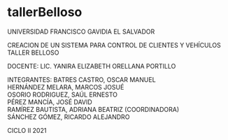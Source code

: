 # tallerBelloso
UNIVERSIDAD FRANCISCO GAVIDIA EL SALVADOR 

CREACION DE UN SISTEMA PARA CONTROL DE CLIENTES Y VEHÍCULOS TALLER BELLOSO

DOCENTE: LIC. YANIRA ELIZABETH ORELLANA PORTILLO

INTEGRANTES:
BATRES CASTRO, OSCAR MANUEL	    
HERNÁNDEZ MELARA, MARCOS JOSUÉ	
OSORIO RODRIGUEZ, SAÚL ERNESTO	
PÉREZ MANCÍA, JOSÉ DAVID	
RAMÍREZ BAUTISTA, ADRIANA BEATRIZ (COORDINADORA)	
SÁNCHEZ GÓMEZ, RICARDO ALEJANDRO	

CICLO II 2021
